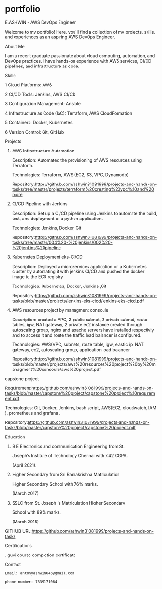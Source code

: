 # portfolio
E.ASHWIN - AWS DevOps Engineer

Welcome to my portfolio! Here, you'll find a collection of my projects, skills, and experiences as an aspiring AWS DevOps Engineer.


About Me

I am a recent graduate passionate about cloud computing, automation, and DevOps practices. I have hands-on experience with AWS services, CI/CD pipelines, and infrastructure as code.


Skills:

1 Cloud Platforms: AWS

2 CI/CD Tools: Jenkins, AWS CI/CD

3 Configuration Management: Ansible

4 Infrastructure as Code (IaC): Terraform, AWS CloudFormation

5 Containers: Docker, Kubernetes

6 Version Control: Git, GitHub

Projects

1. AWS Infrastructure Automation

      Description: Automated the provisioning of AWS resources using Terraform.

      Technologies: Terraform, AWS (EC2, S3, VPC, Dynamodb)

      Repository:https://github.com/ashwin31081999/projects-and-hands-on-tasks/tree/master/projects/terraform%20creating%20vpc%20and%20more

2. CI/CD Pipeline with Jenkins

      Description: Set up a CI/CD pipeline using Jenkins to automate the build, test, and deployment of a python application.

      Technologies: Jenkins, Docker, Git

      Repository:https://github.com/ashwin31081999/projects-and-hands-on-tasks/tree/master/004%20-%20jenkins/002%20-%20jenkins%20pipeline

3. Kubernetes Deployment eks-CI/CD

      Description: Deployed a microservices application on a Kubernetes cluster by automating it with jenkins CI/CD and pushed the docker image to the ECR registry 

      Technologies: Kubernetes, Docker, Jenkins ,Git

      Repository:https://github.com/ashwin31081999/projects-and-hands-on-tasks/blob/master/projects/jenkins-eks-cicd/jenkins-eks-cicd.pdf


4. AWS resources project by managment consoule
   
      Description: created a VPC, 2 public subnet, 2 private subnet, route tables, igw, NAT gateway, 2 private ec2 instance created through autoscaling group, 
                   nginx and apache servers have installed respectivly and to access it and route the traffic load balancer is configured.

      Technologies: AWS(VPC, subnets, route table, igw, elastic ip, NAT gateway, ec2, autoscaling group, application  load balancer

      Repository:https://github.com/ashwin31081999/projects-and-hands-on- 
                       tasks/blob/master/projects/aws%20resources%20project%20by%20managment%20consoule/aws%20project.pdf

capstone project

   Requirement:https://github.com/ashwin31081999/projects-and-hands-on-tasks/blob/master/capstone%20project/capstone%20project%20requirement.pdf

   Technologies: Git, Docker, Jenkins, bash script, AWS(EC2, cloudwatch, IAM ), prometheus and grafana .

   Repository:https://github.com/ashwin31081999/projects-and-hands-on-tasks/blob/master/capstone%20project/capstone%20project.pdf

Education


 1.  B E Electronics and communication Engineering from St.
   
     Joseph’s Institute of Technology Chennai with 7.42 CGPA.
     
     (April 2021).
   
 2.  Higher Secondary from Sri Ramakrishna Matriculation
   
     Higher Secondary School with 76% marks.

     (March 2017)

 3.  SSLC from St. Joseph 's Matriculation Higher Secondary
   
     School with 89% marks.

     (March 2015)

     

GITHUB URL:https://github.com/ashwin31081999/projects-and-hands-on-tasks
   


Certifications

   . guvi course completion certificate



Contact

    Email: antonyashwin643@gmail.com

    phone number: 7339171064



